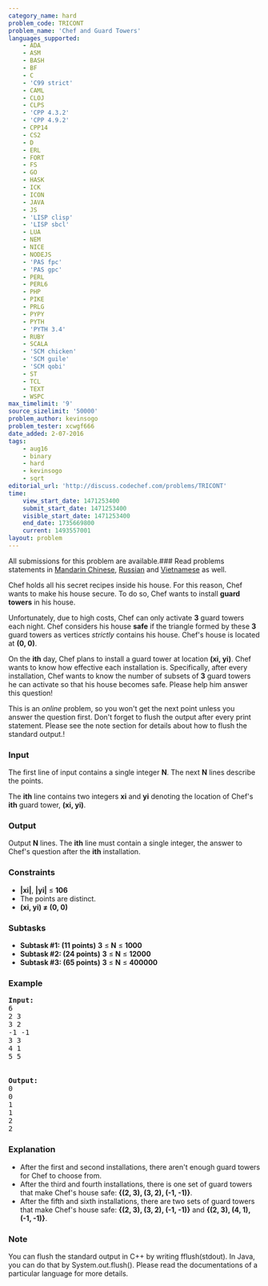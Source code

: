 ```yaml
---
category_name: hard
problem_code: TRICONT
problem_name: 'Chef and Guard Towers'
languages_supported:
    - ADA
    - ASM
    - BASH
    - BF
    - C
    - 'C99 strict'
    - CAML
    - CLOJ
    - CLPS
    - 'CPP 4.3.2'
    - 'CPP 4.9.2'
    - CPP14
    - CS2
    - D
    - ERL
    - FORT
    - FS
    - GO
    - HASK
    - ICK
    - ICON
    - JAVA
    - JS
    - 'LISP clisp'
    - 'LISP sbcl'
    - LUA
    - NEM
    - NICE
    - NODEJS
    - 'PAS fpc'
    - 'PAS gpc'
    - PERL
    - PERL6
    - PHP
    - PIKE
    - PRLG
    - PYPY
    - PYTH
    - 'PYTH 3.4'
    - RUBY
    - SCALA
    - 'SCM chicken'
    - 'SCM guile'
    - 'SCM qobi'
    - ST
    - TCL
    - TEXT
    - WSPC
max_timelimit: '9'
source_sizelimit: '50000'
problem_author: kevinsogo
problem_tester: xcwgf666
date_added: 2-07-2016
tags:
    - aug16
    - binary
    - hard
    - kevinsogo
    - sqrt
editorial_url: 'http://discuss.codechef.com/problems/TRICONT'
time:
    view_start_date: 1471253400
    submit_start_date: 1471253400
    visible_start_date: 1471253400
    end_date: 1735669800
    current: 1493557001
layout: problem
---
```

All submissions for this problem are available.###  Read problems statements in [Mandarin Chinese](http://www.codechef.com/download/translated/AUG16/mandarin/TRICONT.pdf), [Russian](http://www.codechef.com/download/translated/AUG16/russian/TRICONT.pdf) and [Vietnamese](http://www.codechef.com/download/translated/AUG16/vietnamese/TRICONT.pdf) as well.

Chef holds all his secret recipes inside his house. For this reason, Chef wants to make his house secure. To do so, Chef wants to install **guard towers** in his house.

Unfortunately, due to high costs, Chef can only activate **3** guard towers each night. Chef considers his house **safe** if the triangle formed by these **3** guard towers as vertices *strictly* contains his house. Chef's house is located at **(0, 0)**.

On the **ith** day, Chef plans to install a guard tower at location **(xi, yi)**. Chef wants to know how effective each installation is. Specifically, after every installation, Chef wants to know the number of subsets of **3** guard towers he can activate so that his house becomes safe. Please help him answer this question!

This is an *online* problem, so you won't get the next point unless you answer the question first. Don't forget to flush the output after every print statement. Please see the note section for details about how to flush the standard output.!

### Input

The first line of input contains a single integer **N**. The next **N** lines describe the points.

The **ith** line contains two integers **xi** and **yi** denoting the location of Chef's **ith** guard tower, **(xi, yi)**.

### Output

Output **N** lines. The **ith** line must contain a single integer, the answer to Chef's question after the **ith** installation.

### Constraints

- **|xi|**, **|yi|** ≤ **106**
- The points are distinct.
- **(xi, yi) ≠ (0, 0)**

### Subtasks

- **Subtask #1: (11 points)** **3** ≤ **N** ≤ **1000**
- **Subtask #2: (24 points)** **3** ≤ **N** ≤ **12000**
- **Subtask #3: (65 points)** **3** ≤ **N** ≤ **400000**

### Example

<pre><b>Input:</b>
<tt>6
2 3
3 2
-1 -1
3 3
4 1
5 5
</tt>

<b>Output:</b>
<tt>0
0
1
1
2
2</tt>
</pre>
### Explanation

- After the first and second installations, there aren't enough guard towers for Chef to choose from.
- After the third and fourth installations, there is one set of guard towers that make Chef's house safe: **{(2, 3), (3, 2), (-1, -1)}**.
- After the fifth and sixth installations, there are two sets of guard towers that make Chef's house safe: **{(2, 3), (3, 2), (-1, -1)}** and **{(2, 3), (4, 1), (-1, -1)}**.

### Note

You can flush the standard output in C++ by writing fflush(stdout). In Java, you can do that by System.out.flush(). Please read the documentations of a particular language for more details.
